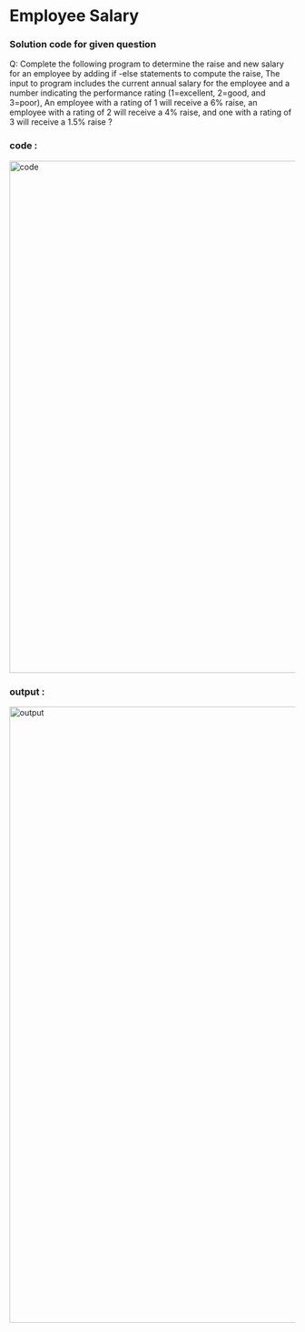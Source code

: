 # Employee Salary  

### Solution code for given question
Q: Complete the following program to determine the raise and new salary for an employee by adding if -else statements to compute the raise,
The input to program includes the current annual salary for the employee and a number indicating the performance rating (1=excellent, 2=good, and 3=poor),
An employee with a rating of 1 will receive a 6% raise, an employee with a rating of 2 will receive a 4% raise,
and one with a rating of 3 will receive a 1.5% raise ? 

### code :
<img width="900" alt="code" src="https://user-images.githubusercontent.com/92260250/144572814-5ecd29da-f8fe-428b-894e-3f42fabbafe2.png">

### output :
<img width="1083" alt="output" src="https://user-images.githubusercontent.com/92260250/144572874-c376157c-6bbd-4bc1-98d6-253d30d9b0fd.png">
